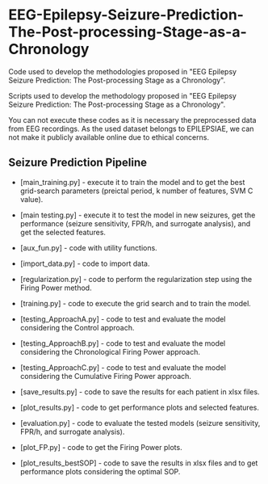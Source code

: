 # EEG-Epilepsy-Seizure-Prediction-The-Post-processing-Stage-as-a-Chronology
Code used to develop the methodologies proposed in "EEG Epilepsy Seizure Prediction: The Post-processing Stage as a Chronology".

Scripts used to develop the methodology proposed in "EEG Epilepsy Seizure Prediction: The Post-processing Stage as a Chronology". 

You can not execute these codes as it is necessary the preprocessed data from EEG recordings. As the used dataset belongs to EPILEPSIAE, we can not make it publicly available online due to ethical concerns.

## Seizure Prediction Pipeline
- [main_training.py] - execute it to train the model and to get the best grid-search parameters (preictal period, k number of features, SVM C value).
- [main testing.py] - execute it to test the model in new seizures, get the performance (seizure sensitivity, FPR/h, and surrogate analysis), and get the selected features.

- [aux_fun.py] - code with utility functions.
- [import_data.py] - code to import data.
- [regularization.py] - code to perform the regularization step using the Firing Power method.
- [training.py] - code to execute the grid search and to train the model.
- [testing_ApproachA.py] - code to test and evaluate the model considering the Control approach.
- [testing_ApproachB.py] - code to test and evaluate the model considering the Chronological Firing Power approach.
- [testing_ApproachC.py] - code to test and evaluate the model considering the Cumulative Firing Power approach.
- [save_results.py] - code to save the results for each patient in xlsx files.
- [plot_results.py] - code to get performance plots and selected features. 
- [evaluation.py] - code to evaluate the tested models (seizure sensitivity, FPR/h, and surrogate analysis).
- [plot_FP.py] - code to get the Firing Power plots.
- [plot_results_bestSOP] - code to save the results in xlsx files and to get performance plots considering the optimal SOP.


